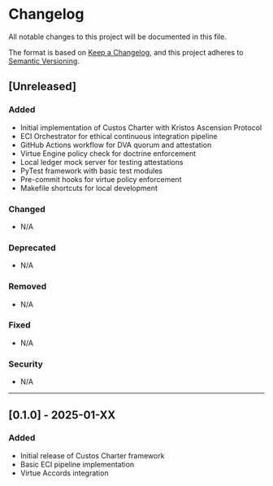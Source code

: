 # Changelog

All notable changes to this project will be documented in this file.

The format is based on [Keep a Changelog](https://keepachangelog.com/en/1.0.0/),
and this project adheres to [Semantic Versioning](https://semver.org/spec/v2.0.0.html).

## [Unreleased]

### Added
- Initial implementation of Custos Charter with Kristos Ascension Protocol
- ECI Orchestrator for ethical continuous integration pipeline
- GitHub Actions workflow for DVA quorum and attestation
- Virtue Engine policy check for doctrine enforcement
- Local ledger mock server for testing attestations
- PyTest framework with basic test modules
- Pre-commit hooks for virtue policy enforcement
- Makefile shortcuts for local development

### Changed
- N/A

### Deprecated
- N/A

### Removed
- N/A

### Fixed
- N/A

### Security
- N/A

---

## [0.1.0] - 2025-01-XX

### Added
- Initial release of Custos Charter framework
- Basic ECI pipeline implementation
- Virtue Accords integration
